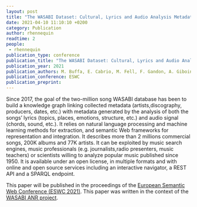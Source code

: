 ```yaml
---
layout: post
title: "The WASABI Dataset: Cultural, Lyrics and Audio Analysis Metadata about 2 Million Popular Commercially Released Songs"
date: 2021-04-10 11:10:10 +0200
category: Publication
author: rhennequin
readtime: 2
people:
 - rhennequin
publication_type: conference
publication_title: "The WASABI Dataset: Cultural, Lyrics and Audio Analysis Metadata about 2 Million Popular Commercially Released Songs"
publication_year: 2021
publication_authors: M. Buffa, E. Cabrio, M. Fell, F. Gandon, A. Giboin, R. Hennequin, F. Michel, J. Pauwels, G. Pellerin, M. Tikat, M. Winckler
publication_conference: ESWC
publication_preprint:
---
```


Since 2017, the goal of the two-million song WASABI database has been to build a knowledge graph linking collected metadata (artists,discography, producers, dates, etc.) with metadata generated by the analysis of both the songs’ lyrics (topics, places, emotions, structure, etc.) and audio signal (chords, sound, etc.). It relies on natural language processing and machine learning methods for extraction, and semantic Web frameworks  for  representation  and  integration.  It  describes  more  than 2  millions  commercial  songs,  200K  albums  and  77K  artists.  It  can  be exploited by music search engines, music professionals (e.g. journalists,radio presenters, music teachers) or scientists willing to analyze popular music published since 1950. It is available under an open license, in multiple formats and with online and open source services including an interactive navigator, a REST API and a SPARQL endpoint.


This paper will be published in the proceedings of the [European Semantic Web Conference (ESWC 2021)](https://2021.eswc-conferences.org/). 
This paper was written in the context of the [WASABI ANR project](https://research.deezer.com/projects/wasabi.html).
